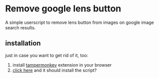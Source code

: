 # Remove google lens button
A simple userscript to remove lens button from images on google image search results.

## installation
just in case you want to get rid of it, too:
1. install [tampermonkey](https://www.tampermonkey.net/) extension in your browser
2. [click here](https://github.com/NishthaSharma-22/remove-google-lens-button/blob/main/removelens.user.js) and it should install the script?


